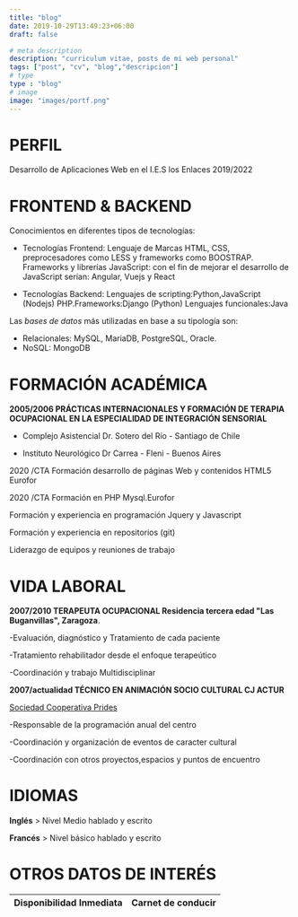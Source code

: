 ```yaml
---
title: "blog"
date: 2019-10-29T13:49:23+06:00
draft: false

# meta description
description: "curriculum vitae, posts de mi web personal"
tags: ["post", "cv", "blog","descripcion"]
# type
type : "blog"
# image
image: "images/portf.png"
---
```


# PERFIL                                  

Desarrollo de Aplicaciones Web en el I.E.S  los Enlaces                        2019/2022 
                                                                      
# FRONTEND & BACKEND                                   

Conocimientos en diferentes tipos de tecnologías:
  
 - Tecnologías Frontend: 
  Lenguaje de Marcas HTML, CSS, preprocesadores como LESS y frameworks como BOOSTRAP. Frameworks y librerías JavaScript: con el fin de mejorar el desarrollo de JavaScript serían: Angular, Vuejs y React

- Tecnologías Backend:
Lenguajes de scripting:Python,JavaScript (Nodejs)
PHP.Frameworks:Django (Python)
Lenguajes funcionales:Java

Las *bases de datos* más utilizadas en base a su tipología son:

- Relacionales: MySQL, MariaDB, PostgreSQL, Oracle.
- NoSQL: MongoDB


# FORMACIÓN ACADÉMICA

**2005/2006 PRÁCTICAS INTERNACIONALES Y FORMACIÓN DE TERAPIA OCUPACIONAL EN LA ESPECIALIDAD DE INTEGRACIÓN SENSORIAL** 

- Complejo Asistencial Dr. Sotero del Río - Santiago de Chile

- Instituto Neurológico Dr Carrea - Fleni - Buenos Aires


 2020 /CTA Formación desarrollo de páginas Web y contenidos HTML5 Eurofor                                                

 2020 /CTA Formación en PHP Mysql.Eurofor                       

Formación y experiencia en programación Jquery y 
Javascript

Formación y experiencia en repositorios (git)

Liderazgo de equipos y reuniones de trabajo

# VIDA LABORAL


**2007/2010 TERAPEUTA OCUPACIONAL Residencia tercera edad "Las Buganvillas", Zaragoza**. 

-Evaluación, diagnóstico y Tratamiento de cada paciente

-Tratamiento rehabilitador desde el enfoque terapeútico

-Coordinación y trabajo Multidisciplinar

**2007/actualidad TÉCNICO EN ANIMACIÓN SOCIO CULTURAL CJ ACTUR** 

[Sociedad Cooperativa Prides](http://www.prides.es/)

-Responsable de la programación anual del centro

-Coordinación y organización de eventos de caracter cultural

-Coordinación con otros proyectos,espacios y puntos de encuentro


# IDIOMAS

**Inglés** > Nivel Medio hablado y escrito

**Francés** > Nivel básico hablado y escrito


# OTROS DATOS DE INTERÉS

| Disponibilidad Inmediata | Carnet de conducir |
| --------------- |------------------



